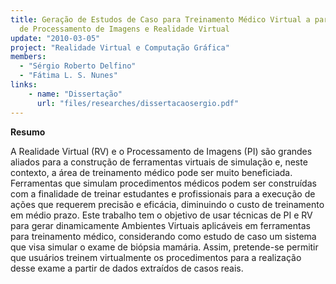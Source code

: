 ```yaml
---
title: Geração de Estudos de Caso para Treinamento Médico Virtual a partir de Técnicas
  de Processamento de Imagens e Realidade Virtual
update: "2010-03-05"
project: "Realidade Virtual e Computação Gráfica"
members:
  - "Sérgio Roberto Delfino"
  - "Fátima L. S. Nunes"
links:
    - name: "Dissertação"
      url: "files/researches/dissertacaosergio.pdf"
---
```


**Resumo**

A Realidade Virtual (RV) e o Processamento de Imagens (PI) são grandes aliados para a construção de ferramentas virtuais de simulação e, neste contexto, a área de treinamento médico pode ser muito beneficiada. Ferramentas que simulam procedimentos médicos podem ser construídas com a finalidade de treinar estudantes e profissionais para a execução de ações que requerem precisão e eficácia, diminuindo o custo de treinamento em médio prazo. Este trabalho tem o objetivo de usar técnicas de PI e RV para gerar dinamicamente Ambientes Virtuais aplicáveis em ferramentas para treinamento médico, considerando como estudo de caso um sistema que visa simular o exame de biópsia mamária. Assim, pretende-se permitir que usuários treinem virtualmente os procedimentos para a realização desse exame a partir de dados extraídos de casos reais.
